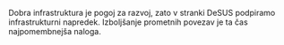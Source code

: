 Dobra infrastruktura je pogoj za razvoj, zato v stranki DeSUS podpiramo infrastrukturni napredek.
Izboljšanje prometnih povezav je ta čas najpomembnejša naloga.
